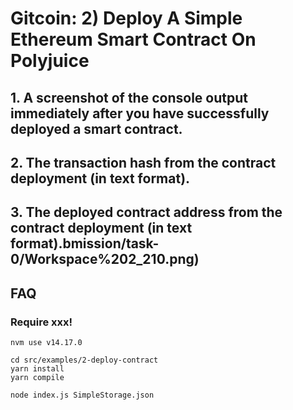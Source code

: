 

# Gitcoin: 2) Deploy A Simple Ethereum Smart Contract On Polyjuice


## 1. A screenshot of the console output immediately after you have successfully deployed a smart contract.


## 2. The transaction hash from the contract deployment (in text format).


## 3. The deployed contract address from the contract deployment (in text format).bmission/task-0/Workspace%202_210.png)




## FAQ

### Require xxx!

```
nvm use v14.17.0

cd src/examples/2-deploy-contract
yarn install
yarn compile

node index.js SimpleStorage.json

```
